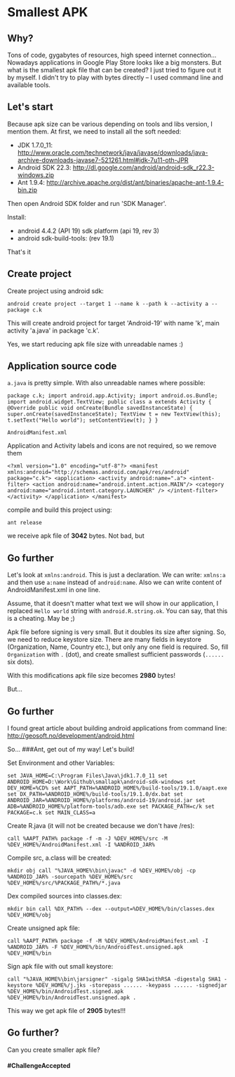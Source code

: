 Smallest APK
==========

Why?
----------
Tons of code, gygabytes of resources, high speed internet connection...
Nowadays applications in Google Play Store looks like a big monsters.
But what is the smallest apk file that can be created?
I just tried to figure out it by myself.
I didn't try to play with bytes directly – I used command line and available tools.

Let's start
-----------
Because apk size can be various depending on tools and libs version, I mention them.
At first, we need to install all the soft needed:
 - JDK 1.7.0_11: http://www.oracle.com/technetwork/java/javase/downloads/java-archive-downloads-javase7-521261.html#jdk-7u11-oth-JPR
 - Android SDK 22.3: http://dl.google.com/android/android-sdk_r22.3-windows.zip
 - Ant 1.9.4: http://archive.apache.org/dist/ant/binaries/apache-ant-1.9.4-bin.zip

Then open Android SDK folder and run 'SDK Manager'.

Install:
 - android 4.4.2 (API 19) sdk platform (api 19, rev 3)
 - android sdk-build-tools: (rev 19.1)

That's it

Create project
------------
Create project using android sdk:

`android create project --target 1 --name k --path k --activity a --package c.k`

This will create android project for target 'Android-19' with name 'k', main activity 'a.java' in package 'c.k'.

Yes, we start reducing apk file size with unreadable names :)

Application source code
------------

`a.java` is pretty simple. With also unreadable names where possible:

`package c.k;
import android.app.Activity;
import android.os.Bundle;
import android.widget.TextView;
public class a extends Activity
{    
    @Override
    public void onCreate(Bundle savedInstanceState)
    {
        super.onCreate(savedInstanceState);
        TextView t = new TextView(this);
        t.setText("Hello world");
        setContentView(t);
    }
}`

`AndroidManifest.xml`

Application and Activity labels and icons are not required, so we remove them

`<?xml version="1.0" encoding="utf-8"?>
<manifest xmlns:android="http://schemas.android.com/apk/res/android" package="c.k">
	<application>
		<activity android:name=".a">
			<intent-filter>
				<action android:name="android.intent.action.MAIN"/>
				<category android:name="android.intent.category.LAUNCHER" />
			</intent-filter>
		</activity>
	</application>
</manifest>`

compile and build this project using:

`ant release`

we receive apk file of **3042** bytes.
Not bad, but

Go further
-----------------
Let's look at `xmlns:android`.
This is just a declaration. We can write: `xmlns:a` and then use `a:name` instead of `android:name`.
Also we can write content of AndroidManifest.xml in one line.

Assume, that it doesn't matter what text we will show in our application, I replaced `Hello world` string with `android.R.string.ok`.
You can say, that this is a cheating. May be ;)

Apk file before signing is very small. But it doubles its size after signing.
So, we need to reduce keystore size.
There are many fields in keystore (Organization, Name, Country etc.), but only any one field is required.
So, fill `Organization` with `.` (dot), and create smallest sufficient passwords (`......` six dots).

With this modifications apk file size becomes **2980** bytes!

But...

Go further
------------------
I found great article about building android applications from command line: http://geosoft.no/development/android.html

So...
###Ant, get out of my way!
Let's build!

Set Environment and other Variables:

`set JAVA_HOME=C:\Program Files\Java\jdk1.7.0_11
set ANDROID_HOME=D:\Work\Github\smallapk\android-sdk-windows
set DEV_HOME=%CD%
set AAPT_PATH=%ANDROID_HOME%/build-tools/19.1.0/aapt.exe
set DX_PATH=%ANDROID_HOME%/build-tools/19.1.0/dx.bat
set ANDROID_JAR=%ANDROID_HOME%/platforms/android-19/android.jar
set ADB=%ANDROID_HOME%/platform-tools/adb.exe
set PACKAGE_PATH=c/k
set PACKAGE=c.k
set MAIN_CLASS=a`

Create R.java (it will not be created because we don't have /res):

`call %AAPT_PATH% package -f -m -J %DEV_HOME%/src -M %DEV_HOME%/AndroidManifest.xml -I %ANDROID_JAR%`

Compile src, a.class will be created:

`mkdir obj
call "%JAVA_HOME%\bin\javac" -d %DEV_HOME%/obj -cp %ANDROID_JAR% -sourcepath %DEV_HOME%/src %DEV_HOME%/src/%PACKAGE_PATH%/*.java`

Dex compiled sources into classes.dex:

`mkdir bin
call %DX_PATH% --dex --output=%DEV_HOME%/bin/classes.dex %DEV_HOME%/obj`

Create unsigned apk file:

`call %AAPT_PATH% package -f -M %DEV_HOME%/AndroidManifest.xml -I %ANDROID_JAR% -F %DEV_HOME%/bin/AndroidTest.unsigned.apk %DEV_HOME%/bin`

Sign apk file with out small keystore:

`call "%JAVA_HOME%\bin\jarsigner" -sigalg SHA1withRSA -digestalg SHA1 -keystore %DEV_HOME%/j.jks -storepass ...... -keypass ...... -signedjar %DEV_HOME%/bin/AndroidTest.signed.apk %DEV_HOME%/bin/AndroidTest.unsigned.apk .`

This way we get apk file of **2905** bytes!!!

Go further?
-------------

Can you create smaller apk file? 
#### #ChallengeAccepted
